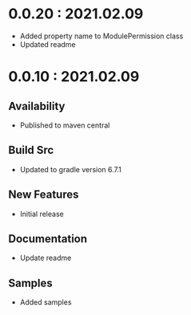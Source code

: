 # 0.0.20 : 2021.02.09

- Added property name to ModulePermission class
- Updated readme

# 0.0.10 : 2021.02.09

## Availability

- Published to maven central

## Build Src

- Updated to gradle version 6.7.1

## New Features

- Initial release

## Documentation

- Update readme

## Samples

- Added samples
